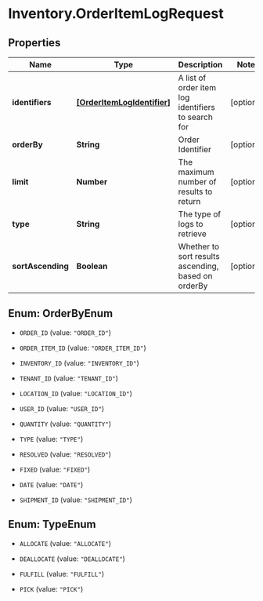 # Inventory.OrderItemLogRequest

## Properties

Name | Type | Description | Notes
------------ | ------------- | ------------- | -------------
**identifiers** | [**[OrderItemLogIdentifier]**](OrderItemLogIdentifier.md) | A list of order item log identifiers to search for | [optional] 
**orderBy** | **String** | Order Identifier | [optional] 
**limit** | **Number** | The maximum number of results to return | [optional] 
**type** | **String** | The type of logs to retrieve | [optional] 
**sortAscending** | **Boolean** | Whether to sort results ascending, based on orderBy | [optional] 



## Enum: OrderByEnum


* `ORDER_ID` (value: `"ORDER_ID"`)

* `ORDER_ITEM_ID` (value: `"ORDER_ITEM_ID"`)

* `INVENTORY_ID` (value: `"INVENTORY_ID"`)

* `TENANT_ID` (value: `"TENANT_ID"`)

* `LOCATION_ID` (value: `"LOCATION_ID"`)

* `USER_ID` (value: `"USER_ID"`)

* `QUANTITY` (value: `"QUANTITY"`)

* `TYPE` (value: `"TYPE"`)

* `RESOLVED` (value: `"RESOLVED"`)

* `FIXED` (value: `"FIXED"`)

* `DATE` (value: `"DATE"`)

* `SHIPMENT_ID` (value: `"SHIPMENT_ID"`)





## Enum: TypeEnum


* `ALLOCATE` (value: `"ALLOCATE"`)

* `DEALLOCATE` (value: `"DEALLOCATE"`)

* `FULFILL` (value: `"FULFILL"`)

* `PICK` (value: `"PICK"`)




